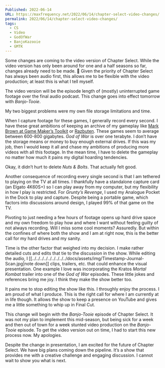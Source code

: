 ```yaml
---
Published: 2022-06-14
URL: https://maxfrequency.net/2022/06/14/chapter-select-video-changes/
permalink: 2022/06/14/chapter-select-video-changes/
tags:
  - CS
  - Video
  - GodOfWar
  - BanjoKazooie
  - GMTK
---
```

Some changes are coming to the video version of Chapter Select. While the video version has only been around for one and a half seasons so far, changes already need to be made. 😬 Given the priority of Chapter Select has always been audio first, this allows me to be flexible with the video production; at least this is what I tell myself.

The video version will be the episode length of (mostly) uninterrupted game footage over the final audio podcast. This change goes into effect tomorrow with *Banjo-Tooie*.

My two biggest problems were my own file storage limitations and time.

When I capture footage for these games, I generally record every second. I have these great ambitions of keeping an archive of my gameplay like [Mark Brown at Game Maker’s Toolkit](https://twitter.com/gamemakerstk/status/1518666291908857860) or [Razbuten](https://twitter.com/theRazbuten/status/1528584951666442240). These games seem to average between 600-800 gigabytes. *God of War* is over one terabyte. I don’t have the storage means or money to buy enough external drives. If this was my job, then I would keep it all and chase my ambitions of producing more videos with all this footage. In the mean time, I have to delete the gameplay no matter how much it pains my digital hoarding tendencies.

Okay, it didn’t hurt to delete *Nuts & Bolts*. That actually felt good.

Another consequence of recording every single second is that I am tethered to playing on the TV at all times. I thankfully have a standalone capture card (an Elgato 4K60S+) so I can play away from my computer, but my flexibility in how I play is restricted. For *Grunty’s Revenge*, I used my Analogue Pocket in the Dock to play and capture. Despite being a portable game, which factors into discussions around design, I played 99% of that game on the TV.

Pivoting to just needing a few hours of footage opens up hard drive space and my own freedom to play how and where I want without feeling guilty of not always recording. Will I miss some cool moments? Assuredly. But within the confines of where both the show and I am at right now, this is the better call for my hard drives and my sanity.

Time is the other factor that weighed into my decision. I make rather detailed cuts and edits that tie to the discussion in the show. While editing the audio, I [[../../../../../../../../../docs/assets/img/Timestamp-Journal-Scan.jpg|note down]] clips, trailers, etc. that could enhance the visual presentation. One example I love was incorporating the Kratos *Mortal Kombat* trailer into one of the *God of War* episodes. These little jokes and references bring me joy. I think they make the show better too.

It pains me to stop editing the show like this. I throughly enjoy the process. I am proud of what I produce. This is the right call for where I am currently at in life though. It allows the show to keep a presence on YouTube and gives me a little something to whip up in Final Cut.

This change will begin with the *Banjo-Tooie* episode of Chapter Select. It was not my plan to implement this mid-season, but being sick for a week and then out of town for a week stunted video production on the *Banjo-Tooie* episode. To get the video version out on time, I had to start this new process now. My apologies.

Despite the change in presentation, I am excited for the future of Chapter Select. We have big plans coming down the pipeline. It’s a show that provides me with a creative challenge and engaging discussion. I cannot wait to show you what is next.